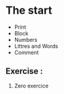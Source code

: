 # The start

- Print
- Block
- Numbers
- Littres and Words
- Comment

## Exercise :

1. Zero exercice
